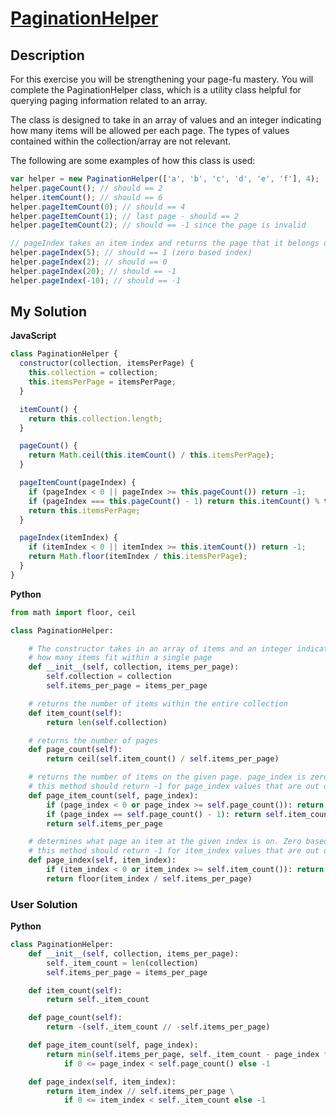 # [PaginationHelper](https://www.codewars.com/kata/515bb423de843ea99400000a)

## Description

For this exercise you will be strengthening your page-fu mastery. You will complete the PaginationHelper class, which is a utility class helpful for querying paging information related to an array.

The class is designed to take in an array of values and an integer indicating how many items will be allowed per each page. The types of values contained within the collection/array are not relevant.

The following are some examples of how this class is used:

```js
var helper = new PaginationHelper(['a', 'b', 'c', 'd', 'e', 'f'], 4);
helper.pageCount(); // should == 2
helper.itemCount(); // should == 6
helper.pageItemCount(0); // should == 4
helper.pageItemCount(1); // last page - should == 2
helper.pageItemCount(2); // should == -1 since the page is invalid

// pageIndex takes an item index and returns the page that it belongs on
helper.pageIndex(5); // should == 1 (zero based index)
helper.pageIndex(2); // should == 0
helper.pageIndex(20); // should == -1
helper.pageIndex(-10); // should == -1
```

## My Solution

**JavaScript**

```js
class PaginationHelper {
  constructor(collection, itemsPerPage) {
    this.collection = collection;
    this.itemsPerPage = itemsPerPage;
  }

  itemCount() {
    return this.collection.length;
  }

  pageCount() {
    return Math.ceil(this.itemCount() / this.itemsPerPage);
  }

  pageItemCount(pageIndex) {
    if (pageIndex < 0 || pageIndex >= this.pageCount()) return -1;
    if (pageIndex === this.pageCount() - 1) return this.itemCount() % this.itemsPerPage || this.itemsPerPage;
    return this.itemsPerPage;
  }

  pageIndex(itemIndex) {
    if (itemIndex < 0 || itemIndex >= this.itemCount()) return -1;
    return Math.floor(itemIndex / this.itemsPerPage);
  }
}
```

**Python**

```py
from math import floor, ceil

class PaginationHelper:

    # The constructor takes in an array of items and an integer indicating
    # how many items fit within a single page
    def __init__(self, collection, items_per_page):
        self.collection = collection
        self.items_per_page = items_per_page

    # returns the number of items within the entire collection
    def item_count(self):
        return len(self.collection)

    # returns the number of pages
    def page_count(self):
        return ceil(self.item_count() / self.items_per_page)

    # returns the number of items on the given page. page_index is zero based
    # this method should return -1 for page_index values that are out of range
    def page_item_count(self, page_index):
        if (page_index < 0 or page_index >= self.page_count()): return -1
        if (page_index == self.page_count() - 1): return self.item_count() % self.items_per_page or self.items_per_page
        return self.items_per_page

    # determines what page an item at the given index is on. Zero based indexes.
    # this method should return -1 for item_index values that are out of range
    def page_index(self, item_index):
        if (item_index < 0 or item_index >= self.item_count()): return -1
        return floor(item_index / self.items_per_page)
```

### User Solution

**Python**

```py
class PaginationHelper:
    def __init__(self, collection, items_per_page):
        self._item_count = len(collection)
        self.items_per_page = items_per_page

    def item_count(self):
        return self._item_count

    def page_count(self):
        return -(self._item_count // -self.items_per_page)

    def page_item_count(self, page_index):
        return min(self.items_per_page, self._item_count - page_index * self.items_per_page) \
            if 0 <= page_index < self.page_count() else -1

    def page_index(self, item_index):
        return item_index // self.items_per_page \
            if 0 <= item_index < self._item_count else -1
```
